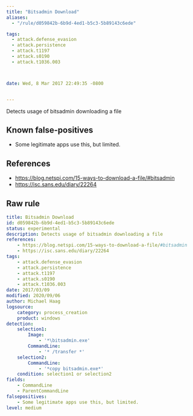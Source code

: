 ```yaml
---
title: "Bitsadmin Download"
aliases:
  - "/rule/d059842b-6b9d-4ed1-b5c3-5b89143c6ede"

tags:
  - attack.defense_evasion
  - attack.persistence
  - attack.t1197
  - attack.s0190
  - attack.t1036.003



date: Wed, 8 Mar 2017 22:49:35 -0800


---
```


Detects usage of bitsadmin downloading a file

<!--more-->


## Known false-positives

* Some legitimate apps use this, but limited.



## References

* https://blog.netspi.com/15-ways-to-download-a-file/#bitsadmin
* https://isc.sans.edu/diary/22264


## Raw rule
```yaml
title: Bitsadmin Download
id: d059842b-6b9d-4ed1-b5c3-5b89143c6ede
status: experimental
description: Detects usage of bitsadmin downloading a file
references:
    - https://blog.netspi.com/15-ways-to-download-a-file/#bitsadmin
    - https://isc.sans.edu/diary/22264
tags:
    - attack.defense_evasion
    - attack.persistence
    - attack.t1197
    - attack.s0190
    - attack.t1036.003    
date: 2017/03/09
modified: 2020/09/06
author: Michael Haag
logsource:
    category: process_creation
    product: windows
detection:
    selection1:
        Image:
            - '*\bitsadmin.exe'
        CommandLine:
            - '* /transfer *'
    selection2:
        CommandLine:
            - '*copy bitsadmin.exe*'
    condition: selection1 or selection2
fields:
    - CommandLine
    - ParentCommandLine
falsepositives:
    - Some legitimate apps use this, but limited.
level: medium

```
